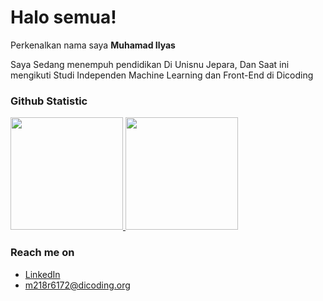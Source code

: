 # Halo semua! 

Perkenalkan nama saya **Muhamad Ilyas**

Saya Sedang menempuh pendidikan Di Unisnu Jepara, Dan Saat ini mengikuti Studi Independen Machine Learning dan Front-End di Dicoding

### Github Statistic
<p align="left">
<a href="https://github.com/muhamadilyas17">
  <img height="180em" src="https://github-readme-stats-eight-theta.vercel.app/api?username=muhamadilyas17&show_icons=true&theme=buefy&include_all_commits=true&count_private=true"/>
  <img height="180em" src="https://github-readme-stats-eight-theta.vercel.app/api/top-langs/?username=muhamadilyas17&layout=compact&langs_count=8&theme=buefy"/>
</a>
</p>

### Reach me on
- <a href="https://linkedin.com/in/muhamad-ilyas-b87a8b176//">LinkedIn</a>
- m218r6172@dicoding.org


